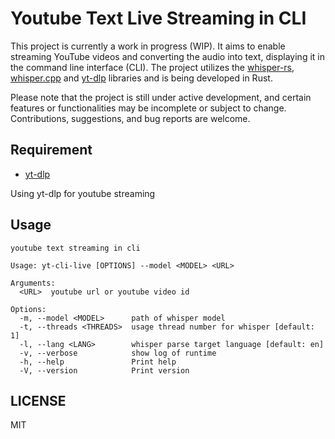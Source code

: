 # Youtube Text Live Streaming in CLI

This project is currently a work in progress (WIP). It aims to enable streaming YouTube videos and converting the audio into text, displaying it in the command line interface (CLI). The project utilizes the [whisper-rs](https://github.com/tazz4843/whisper-rs), [whisper.cpp](https://github.com/ggerganov/whisper.cpp) and [yt-dlp](https://github.com/yt-dlp/yt-dlp) libraries and is being developed in Rust.

Please note that the project is still under active development, and certain features or functionalities may be incomplete or subject to change. Contributions, suggestions, and bug reports are welcome.

## Requirement

- [yt-dlp](https://github.com/yt-dlp/yt-dlp)

Using yt-dlp for youtube streaming

## Usage

```text
youtube text streaming in cli

Usage: yt-cli-live [OPTIONS] --model <MODEL> <URL>

Arguments:
  <URL>  youtube url or youtube video id

Options:
  -m, --model <MODEL>      path of whisper model
  -t, --threads <THREADS>  usage thread number for whisper [default: 1]
  -l, --lang <LANG>        whisper parse target language [default: en]
  -v, --verbose            show log of runtime
  -h, --help               Print help
  -V, --version            Print version
```

## LICENSE

MIT
